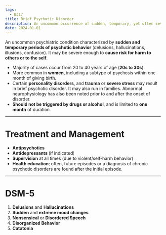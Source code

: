 ```yaml
---
tags:
  - B317
title: Brief Psychotic Disorder
description: An uncommon occurrence of sudden, temporary, yet often severe psychotic behavior.
date: 2024-01-01
---
```

An uncommon psychiatric condition characterized by **sudden and temporary periods of psychotic behavior** (delusions, hallucinations, illusions, confusion). It may be severe enough to **cause risk for harm to others or to the self**.
- Majority of cases occur from 20 to 40 years of age (**20s to 30s**).
- More common in **women**, including a subtype of psychosis within one month of giving birth.
- Certain **personality disorders**, and **trauma** or **severe stress** may result in brief psychotic disorder. It may also run in families. Abnormal neurophysiology has also been noted prior to and after the onset of disorder.
- **Should not be triggered by drugs or alcohol**, and is limited to **one month** of duration.
___
# Treatment and Management
- **Antipsychotics**
- **Antidepressants** (if indicated)
- **Supervision** at all times (due to violent/self-harm behavior)
- **Health education**; often, future episodes or a diagnosis of chronic psychotic disorders are found after the initial episode.
___
# DSM-5
1. **Delusions** and **Hallucinations**
2. **Sudden** and **extreme mood changes**
3. **Nonsensical** or **Disordered Speech**
4. **Disorganized Behavior**
5. **Catatonia**
